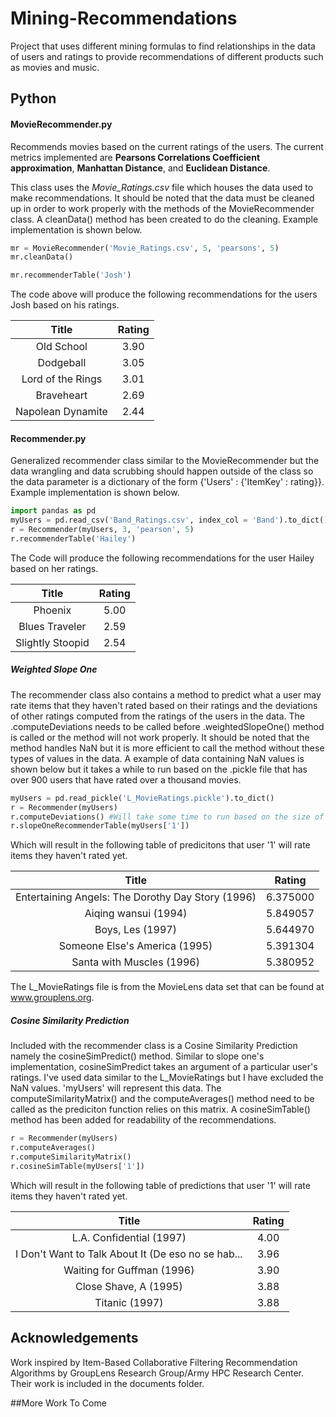 # Mining-Recommendations
Project that uses different mining formulas to find relationships in the data of users and ratings to provide recommendations of different products such as movies and music. 

## Python
#### MovieRecommender.py
Recommends movies based on the current ratings of the users. The current metrics implemented are **Pearsons Correlations Coefficient approximation**, **Manhattan Distance**, and **Euclidean Distance**.

This class uses the *Movie_Ratings.csv* file which houses the data used to make recommendations. It should be noted that the data must be cleaned up in order to work properly with the methods of the MovieRecommender class. A cleanData() method has been created to do the cleaning. Example implementation is shown below.

```python
mr = MovieRecommender('Movie_Ratings.csv', 5, 'pearsons', 5)
mr.cleanData()

mr.recommenderTable('Josh')
```
The code above will produce the following recommendations for the users Josh based on his ratings.

|Title   |     Rating|
|:--------:|:-----------:|
|Old School          | 3.90|
|Dodgeball           | 3.05|
|Lord of the Rings   | 3.01|
|Braveheart          | 2.69|
|Napolean Dynamite   | 2.44|

#### Recommender.py
Generalized recommender class similar to the MovieRecommender but the data wrangling and data scrubbing should happen outside of the class so the data parameter is a dictionary of the form {'Users' : {'ItemKey' : rating}}. Example implementation is shown below.
```python
import pandas as pd
myUsers = pd.read_csv('Band_Ratings.csv', index_col = 'Band').to_dict()
r = Recommender(myUsers, 3, 'pearson', 5)
r.recommenderTable('Hailey')
```
The Code will produce the following recommendations for the user Hailey based on her ratings.
                 
|Title           |  Rating |
|:--------------:|:--------:|
|Phoenix          |  5.00 |
|Blues Traveler   |  2.59 |
|Slightly Stoopid |  2.54 |

##### Weighted Slope One
The recommender class also contains a method to predict what a user may rate items that they haven't rated based on their ratings and the deviations of other ratings computed from the ratings of the users in the data. The .computeDeviations needs to be called before .weightedSlopeOne() method is called or the method will not work properly. It should be noted that the method handles NaN but it is more efficient to call the method without these types of values in the data. A example of data containing NaN values is shown below but it takes a while to run based on the .pickle file that has over 900 users that have rated over a thousand movies.
```python
myUsers = pd.read_pickle('L_MovieRatings.pickle').to_dict()
r = Recommender(myUsers)
r.computeDeviations() #Will take some time to run based on the size of L_MovieRatings.pickle
r.slopeOneRecommenderTable(myUsers['1'])
```
Which will result in the following table of predicitons that user '1' will rate items they haven't rated yet.

|Title                                            |  Rating  |
|:-----------------------------------------------:|:--------:|                                                      
|Entertaining Angels: The Dorothy Day Story (1996)|  6.375000|
|Aiqing wansui (1994)                             |  5.849057|
|Boys, Les (1997)                                 |  5.644970|
|Someone Else's America (1995)                    |  5.391304|
|Santa with Muscles (1996)                        |  5.380952|

The L_MovieRatings file is from the MovieLens data set that can be found at www.grouplens.org.

##### Cosine Similarity Prediction
Included with the recommender class is a Cosine Similarity Prediction namely the cosineSimPredict() method. Similar to slope one's implementation, cosineSimPredict takes an argument of a particular user's ratings. I've used data similar to the L_MovieRatings but I have excluded the NaN values. 'myUsers' will represent this data. The computeSimilarityMatrix() and the computeAverages() method need to be called as the prediciton function relies on this matrix. A cosineSimTable() method has been added for readability of the recommendations.
```python
r = Recommender(myUsers)
r.computeAverages()
r.computeSimilarityMatrix()
r.cosineSimTable(myUsers['1'])
```
Which will result in the following table of predictions that user '1' will rate items they haven't rated yet.

|Title                                               |Rating|
|:--------------------------------------------------:|:----:|                                                 
|L.A. Confidential (1997)                            | 4.00 |
|I Don't Want to Talk About It (De eso no se hab...  | 3.96 |
|Waiting for Guffman (1996)                          | 3.90 |
|Close Shave, A (1995)                               | 3.88 |
|Titanic (1997)                                      | 3.88 |

## Acknowledgements
Work inspired by Item-Based Collaborative Filtering Recommendation Algorithms by GroupLens Research Group/Army HPC Research Center. Their work is included in the documents folder.

##More Work To Come
